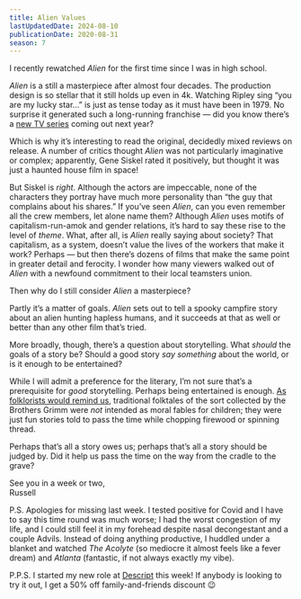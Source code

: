 ```yaml
---
title: Alien Values
lastUpdatedDate: 2024-08-10 
publicationDate: 2020-08-31
season: 7
---
```


I recently rewatched *Alien* for the first time since I was in high school.

*Alien* is a still a masterpiece after almost four decades. The production design is so stellar that it still holds up even in 4k. Watching Ripley sing “you are my lucky star...” is just as tense today as it must have been in 1979. No surprise it generated such a long-running franchise — did you know there’s a [new TV series](https://en.wikipedia.org/wiki/Alien:_Earth) coming out next year?

Which is why it’s interesting to read the original, decidedly mixed reviews on release. A number of critics thought *Alien* was not particularly imaginative or complex; apparently, Gene Siskel rated it positively, but thought it was just a haunted house film in space!

But Siskel is *right*. Although the actors are impeccable, none of the characters they portray have much more personality than “the guy that complains about his shares.” If you’ve seen *Alien*, can you even remember all the crew members, let alone name them? Although *Alien* uses motifs of capitalism-run-amok and gender relations, it’s hard to say these rise to the level of *theme*. What, after all, is *Alien* really saying about society? That capitalism, as a system, doesn’t value the lives of the workers that make it work? Perhaps — but then there’s dozens of films that make the same point in greater detail and ferocity. I wonder how many viewers walked out of *Alien* with a newfound commitment to their local teamsters union.

Then why do I still consider *Alien* a masterpiece?

Partly it’s a matter of goals. *Alien* sets out to tell a spooky campfire story about an alien hunting hapless humans, and it succeeds at that as well or better than any other film that’s tried.

More broadly, though, there’s a question about storytelling. What *should* the goals of a story be? Should a good story *say something* about the world, or is it enough to be entertained?

While I will admit a preference for the literary, I’m not sure that’s a prerequisite for *good* storytelling. Perhaps being entertained is enough. [As folklorists would remind us](https://www.goodreads.com/book/show/24961424-introduction-to-folklore), traditional folktales of the sort collected by the Brothers Grimm were *not* intended as moral fables for children; they were just fun stories told to pass the time while chopping firewood or spinning thread.

Perhaps that’s all a story owes us; perhaps that’s all a story should be judged by. Did it help us pass the time on the way from the cradle to the grave?

See you in a week or two,\
Russell

P.S. Apologies for missing last week. I tested positive for Covid and I have to say this time round was much worse; I had the worst congestion of my life, and I could still feel it in my forehead despite nasal decongestant and a couple Advils. Instead of doing anything productive, I huddled under a blanket and watched *The Acolyte* (so mediocre it almost feels like a fever dream) and *Atlanta* (fantastic, if not always exactly my vibe).

P.P.S. I started my new role at [Descript](https://www.descript.com) this week! If anybody is looking to try it out, I get a 50% off family-and-friends discount 😉
